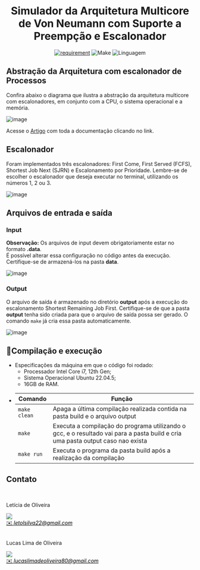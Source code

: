<h1 align="center" font-size="200em"><b>Simulador da Arquitetura Multicore de Von Neumann com Suporte a Preempção e Escalonador</b></h1>

<div align = "center" >
<!-- imagem -->

[![requirement](https://img.shields.io/badge/IDE-Visual%20Studio%20Code-informational)](https://code.visualstudio.com/docs/?dv=linux64_deb)
![Make](https://img.shields.io/badge/Compilacao-Make-orange)
![Linguagem](https://img.shields.io/badge/Linguagem-C%2B%2B-blue)

</div>

## Abstração da Arquitetura com escalonador de Processos

Confira abaixo o diagrama que ilustra a abstração da arquitetura multicore com escalonadores, em conjunto com a CPU, o sistema operacional e a memória.

![image](https://github.com/user-attachments/assets/068cfb1c-d1f2-4cdb-81c8-ebd34d1bd994)
<div> 
    Acesse o <a href="https://www.overleaf.com/read/jygddzvfxprd#bbeb2d" target="_blank" rel="noopener noreferrer">Artigo</a> com toda a documentação clicando no link.
</div>

## Escalonador
Foram implementados três escalonadores: First Come, First Served (FCFS), Shortest Job Next (SJRN) e Escalonamento por Prioridade. Lembre-se de escolher o escalonador que deseja executar no terminal, utilizando os números 1, 2 ou 3.

![image](https://github.com/user-attachments/assets/6722b861-7fca-47ab-9294-192a31ffffdc)
   
## Arquivos de entrada e saída

### Input 

**Observação:** Os arquivos de input devem obrigatoriamente estar no formato **.data**.  
É possível alterar essa configuração no código antes da execução. Certifique-se de armazená-los na pasta **data**.

![image](https://github.com/user-attachments/assets/2c4ebfbc-8dfe-48d7-86f8-203b16c8ec9b)



### Output

O arquivo de saída é armazenado no diretório **output** após a execução do escalonamento Shortest Remaining Job First. Certifique-se de que a pasta **output** tenha sido criada para que o arquivo de saída possa ser gerado. O comando `make` já cria essa pasta automaticamente.

![image](https://github.com/user-attachments/assets/283d21fc-d9a5-4977-9ed7-0133bc7cbeac)


## 👾Compilação e execução

- Especificações da máquina em que o código foi rodado:
  - Processador Intel Core i7, 12th Gen;
  - Sistema Operacional Ubuntu 22.04.5;
  - 16GB de RAM.
- | Comando      | Função                                                                                                                          |
  | ------------ | ---------------------------------------------------------------------------------------                                         |
  | `make clean` | Apaga a última compilação realizada contida na pasta build e o arquivo output                                                   |
  | `make`       | Executa a compilação do programa utilizando o gcc, e o resultado vai para a pasta build e cria uma pasta output caso nao exista |
  | `make run`   | Executa o programa da pasta build após a realização da compilação                                                               |
   
## Contato

<div>
 <br><p align="justify"> Letícia de Oliveira</p>
 <a href="https://t.me/letolsilva">
 <img align="center" src="https://img.shields.io/badge/Telegram-2CA5E0?style=for-the-badge&logo=telegram&logoColor=white"/> 
 </div>
<a style="color:black" href="mailto:letolsilva22@gmail.com?subject=[GitHub]%20Source%20Dynamic%20Lists">
✉️ <i>letolsilva22@gmail.com</i>
</a>

<div>
 <br><p align="justify"> Lucas Lima de Oliveira</p>
 <a href="https://t.me/">
 <img align="center" src="https://img.shields.io/badge/Telegram-2CA5E0?style=for-the-badge&logo=telegram&logoColor=white"/> 
 </div>
<a style="color:black" href="mailto:lucaslimadeoliveira80@gmail.com?subject=[GitHub]%20Source%20Dynamic%20Lists">
✉️ <i>lucaslimadeoliveira80@gmail.com</i>
</a>
